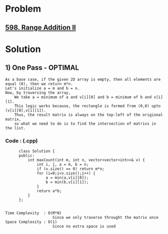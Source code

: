 # Problem

## [598. Range Addition II](https://leetcode.com/problems/range-addition-ii/)


# Solution          
                
## 1) One Pass - OPTIMAL

    As a base case, if the given 2D array is empty, then all elements are equal (0), then we return m*n.
    Let's initialize a = m and b = n.
    Now, by traversing the array,
        We take a = minimum of a and v[i][0] and b = minimum of b and v[i][1].
        This logic works because, the rectangle is formed from (0,0) upto (v[i][0],v[i][1]).
        Thus, the result matrix is always on the top-left of the origional matrix, 
        so what we need to do is to find the intersection of matrixs in the list.
    
    
   ### Code : (.cpp)
    
          class Solution {
          public:
              int maxCount(int m, int n, vector<vector<int>>& v) {
                  int i, j, a = m, b = n;
                  if (v.size() == 0) return m*n;
                  for (i=0;i<v.size();i++) {
                      a = min(a,v[i][0]);
                      b = min(b,v[i][1]);
                  }
                  return a*b;
              }
          };
    
    
    Time Complexity  : O(M*N) 
                         Since we only traverse throught the matrix once
    Space Complexity : O(1)
                         Since no extra space is used
                
